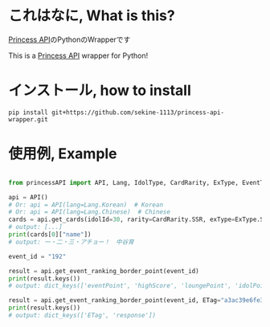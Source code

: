 # これはなに, What is this?

[Princess API](https://api.matsurihi.me/docs/)のPythonのWrapperです

This is a [Princess API](https://api.matsurihi.me/docs/) wrapper for Python!

# インストール, how to install

`pip install git+https://github.com/sekine-1113/princess-api-wrapper.git`


# 使用例, Example

```python

from princessAPI import API, Lang, IdolType, CardRarity, ExType, EventType

api = API()
# Or: api = API(lang=Lang.Korean)  # Korean
# Or: api = API(lang=Lang.Chinese)  # Chinese
cards = api.get_cards(idolId=30, rarity=CardRarity.SSR, exType=ExType.SHS)
# output: [...]
print(cards[0]["name"])
# output: 一・二・三・アチョー！　中谷育

event_id = "192"

result = api.get_event_ranking_border_point(event_id)
print(result.keys())
# output: dict_keys(['eventPoint', 'highScore', 'loungePoint', 'idolPoint'])

result = api.get_event_ranking_border_point(event_id, ETag="a3ac39e6fe30e22df7544cfd818edc02")
print(result.keys())
# output: dict_keys(['ETag', 'response'])
```